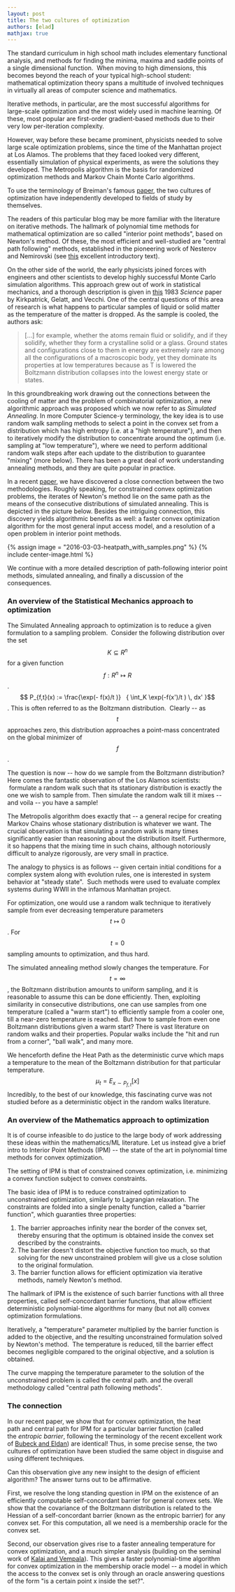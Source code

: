 ```yaml
---
layout: post
title: The two cultures of optimization
authors: [elad]
mathjax: true
---
```


The standard curriculum in high school math includes elementary functional analysis, and methods for finding the minima, maxima and saddle points of a single dimensional function.  When moving to high dimensions, this becomes beyond the reach of your typical high-school student: mathematical optimization theory spans a multitude of involved techniques in virtually all areas of computer science and mathematics.

Iterative methods, in particular, are the most successful algorithms for large-scale optimization and the most widely used in machine learning. Of these, most popular are first-order gradient-based methods due to their very low per-iteration complexity.

However, way before these became prominent, physicists needed to solve large scale optimization problems, since the time of the Manhattan project at Los Alamos. The problems that they faced looked very different, essentially simulation of physical experiments, as were the solutions they developed. The Metropolis algorithm is the basis for randomized optimization methods and Markov Chain Monte Carlo algorithms.

To use the terminology of Breiman's famous [paper](http://projecteuclid.org/euclid.ss/1009213726), the two cultures of optimization have independently developed to fields of study by themselves.

The readers of this particular blog may be more familiar with the literature on iterative methods. The hallmark of polynomial time methods for mathematical optimization are so called "interior point methods", based on Newton's method. Of these, the most efficient and well-studied are "central path following" methods, established in the pioneering work of Nesterov and Nemirovski (see [this](http://www2.isye.gatech.edu/~nemirovs/Lect_IPM.pdf) excellent introductory text).

On the other side of the world, the early physicists joined forces with engineers and other scientists to develop highly successful Monte Carlo simulation algorithms. This approach grew out of work in statistical mechanics, and a thorough description is given in [this](http://minds.jacobs-university.de/sites/default/files/uploads/teaching/share/KirkpatrickSimulatedAnnealing.pdf) 1983 *Science* paper by Kirkpatrick, Gelatt, and Vecchi. One of the central questions of this area of research is what happens to particular samples of liquid or solid matter as the temperature of the matter is dropped. As the sample is cooled, the authors ask:

> [...] for example, whether the atoms remain fluid or solidify, and if they solidify, whether they form a crystalline solid or a glass. Ground states and configurations close to them in energy are extremely rare among all the configurations of a macroscopic body, yet they dominate its properties at low temperatures because as T is lowered the Boltzmann distribution collapses into the lowest energy state or states.

In this groundbreaking work drawing out the connections between the cooling of matter and the problem of combinatorial optimization, a new algorithmic approach was proposed which we now refer to as *Simulated Annealing*. In more Computer Science-y terminology, the key idea is to use random walk sampling methods to select a point in the convex set from a distribution which has high entropy (i.e. at a "high temperature"), and then to iteratively modify the distribution to concentrate around the optimum (i.e. sampling at "low temperature"), where we need to perform additional random walk steps after each update to the distribution to guarantee "mixing" (more below). There has been a great deal of work understanding annealing methods, and they are quite popular in practice.

In a recent [paper](http://arxiv.org/abs/1507.02528), we have discovered a close connection between the two methodologies. Roughly speaking, for constrained convex optimization problems, the iterates of Newton's method lie on the same path as the means of the consecutive distributions of simulated annealing. This is depicted in the picture below. Besides the intriguing connection, this discovery yields algorithmic benefits as well: a faster convex optimization algorithm for the most general input access model, and a resolution of a open problem in interior point methods.

{% assign image = "2016-03-03-heatpath_with_samples.png" %}
{% include center-image.html %}

We continue with a more detailed description of path-following interior point methods, simulated annealing, and finally a discussion of the consequences.

### An overview of the Statistical Mechanics approach to optimization 

The Simulated Annealing approach to optimization is to reduce a given formulation to a sampling problem.  Consider the following distribution over the set $$K \subseteq R^n$$ for a given function $$f: R^n \mapsto R$$. $$ P_{f,t}(x) := \frac{\exp(- f(x)/t )}   { \int_K \exp(-f(x')/t ) \, dx' }$$. This is often referred to as the Boltzmann distribution.  Clearly -- as $$t$$ approaches zero, this distribution approaches a point-mass concentrated on the global minimizer of $$f$$.

The question is now -- how do we sample from the Boltzmann distribution? Here comes the fantastic observation of the Los Alamos scientists:  formulate a random walk such that its stationary distribution is exactly the one we wish to sample from. Then simulate the random walk till it mixes -- and voila -- you have a sample!

The Metropolis algorithm does exactly that -- a general recipe for creating Markov Chains whose stationary distribution is whatever we want. The crucial observation is that simulating a random walk is many times significantly easier than reasoning about the distribution itself. Furthermore, it so happens that the mixing time in such chains, although notoriously difficult to analyze rigorously, are very small in practice.

The analogy to physics is as follows -- given certain initial conditions for a complex system along with evolution rules, one is interested in system behavior at "steady state".  Such methods were used to evaluate complex systems during WWII in the infamous Manhattan project.

For optimization, one would use a random walk technique to iteratively sample from ever decreasing temperature parameters $$t \mapsto 0$$. For $$t=0$$ sampling amounts to optimization, and thus hard.

The simulated annealing method slowly changes the temperature. For $$t = \infty$$, the Boltzmann distribution amounts to uniform sampling, and it is reasonable to assume this can be done efficiently. Then, exploiting similarity in consecutive distributions, one can use samples from one temperature (called a "warm start") to efficiently sample from a cooler one, till a near-zero temperature is reached.  But how to sample from even one Boltzmann distributions given a warm start? There is vast literature on random walks and their properties. Popular walks include the "hit and run from a corner", "ball walk", and many more.

We henceforth define the Heat Path as the deterministic curve which maps a temperature to the mean of the Boltzmann distribution for that particular temperature. $$ \mu_t = E_{x \sim P_{f,t}} [ x] $$ Incredibly, to the best of our knowledge, this fascinating curve was not studied before as a deterministic object in the random walks literature.

### An overview of the Mathematics approach to optimization 

It is of course infeasible to do justice to the large body of work addressing these ideas within the mathematics/ML literature. Let us instead give a brief intro to Interior Point Methods (IPM) -- the state of the art in polynomial time methods for convex optimization.

The setting of IPM is that of constrained convex optimization, i.e. minimizing a convex function subject to convex constraints.

The basic idea of IPM is to reduce constrained optimization to unconstrained optimization, similarly to Lagrangian relaxation. The constraints are folded into a single penalty function, called a "barrier function", which guaranties three properties:

1.  The barrier approaches infinity near the border of the convex set, thereby ensuring that the optimum is obtained inside the convex set described by the constraints. 
2.  The barrier doesn't distort the objective function too much, so that solving for the new unconstrained problem will give us a close solution to the original formulation.
3.  The barrier function allows for efficient optimization via iterative methods, namely Newton's method.

The hallmark of IPM is the existence of such barrier functions with all three properties, called self-concordant barrier functions, that allow efficient deterministic polynomial-time algorithms for many (but not all) convex optimization formulations.

Iteratively, a "temperature" parameter multiplied by the barrier function is added to the objective, and the resulting unconstrained formulation solved by Newton's method.  The temperature is reduced, till the barrier effect becomes negligible compared to the original objective, and a solution is obtained.

The curve mapping the temperature parameter to the solution of the unconstrained problem is called the central path. and the overall methodology called "central path following methods".

### The connection

In our recent paper, we show that for convex optimization, the heat path and central path for IPM for a particular barrier function (called the *entropic barrier*, following the terminology of the recent excellent work of [Bubeck and Eldan](http://arxiv.org/abs/1412.1587)) are identical! Thus, in some precise sense, the two cultures of optimization have been studied the same object in disguise and using different techniques.

Can this observation give any new insight to the design of efficient algorithm? The answer turns out to be affirmative. 

First, we resolve the long standing question in IPM on the existence of an efficiently computable self-concordant barrier for general convex sets. We show that the covariance of the Boltzmann distribution is related to the Hessian of a self-concordant barrier (known as the entropic barrier) for any convex set. For this computation, all we need is a membership oracle for the convex set. 

Second, our observation gives rise to a faster annealing temperature for convex optimization, and a much simpler analysis (building on the seminal work of [Kalai and Vempala](http://www.cc.gatech.edu/~vempala/papers/adamanneal.pdf)). This gives a faster polynomial-time algorithm for convex optimization in the membership oracle model -- a model in which the access to the convex set is only through an oracle answering questions of the form "is a certain point x inside the set?".
